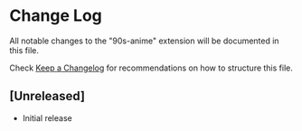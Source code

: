 # Change Log
All notable changes to the "90s-anime" extension will be documented in this file.

Check [Keep a Changelog](http://keepachangelog.com/) for recommendations on how to structure this file.

## [Unreleased]
- Initial release
